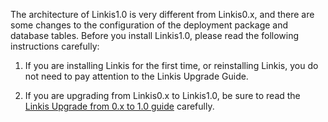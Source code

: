 The architecture of Linkis1.0 is very different from Linkis0.x, and there are some changes to the configuration of the deployment package and database tables. Before you install Linkis1.0, please read the following instructions carefully:

1. If you are installing Linkis for the first time, or reinstalling Linkis, you do not need to pay attention to the Linkis Upgrade Guide.

2. If you are upgrading from Linkis0.x to Linkis1.0, be sure to read the [Linkis Upgrade from 0.x to 1.0 guide](Linkis_Upgrade_from_0.x_to_1.0_guide) carefully.
